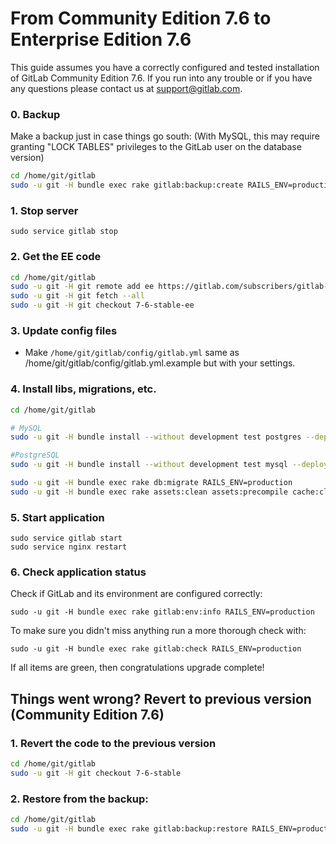 # From Community Edition 7.6 to Enterprise Edition 7.6

This guide assumes you have a correctly configured and tested installation of GitLab Community Edition 7.6.
If you run into any trouble or if you have any questions please contact us at support@gitlab.com.

### 0. Backup

Make a backup just in case things go south:
(With MySQL, this may require granting "LOCK TABLES" privileges to the GitLab user on the database version)

```bash
cd /home/git/gitlab
sudo -u git -H bundle exec rake gitlab:backup:create RAILS_ENV=production
```

### 1. Stop server

    sudo service gitlab stop

### 2. Get the EE code

```bash
cd /home/git/gitlab
sudo -u git -H git remote add ee https://gitlab.com/subscribers/gitlab-ee.git
sudo -u git -H git fetch --all
sudo -u git -H git checkout 7-6-stable-ee
```

### 3. Update config files

* Make `/home/git/gitlab/config/gitlab.yml` same as /home/git/gitlab/config/gitlab.yml.example but with your settings.

### 4. Install libs, migrations, etc.

```bash
cd /home/git/gitlab

# MySQL
sudo -u git -H bundle install --without development test postgres --deployment

#PostgreSQL
sudo -u git -H bundle install --without development test mysql --deployment

sudo -u git -H bundle exec rake db:migrate RAILS_ENV=production
sudo -u git -H bundle exec rake assets:clean assets:precompile cache:clear RAILS_ENV=production
```

### 5. Start application

    sudo service gitlab start
    sudo service nginx restart

### 6. Check application status

Check if GitLab and its environment are configured correctly:

    sudo -u git -H bundle exec rake gitlab:env:info RAILS_ENV=production

To make sure you didn't miss anything run a more thorough check with:

    sudo -u git -H bundle exec rake gitlab:check RAILS_ENV=production

If all items are green, then congratulations upgrade complete!

## Things went wrong? Revert to previous version (Community Edition 7.6)

### 1. Revert the code to the previous version
```bash
cd /home/git/gitlab
sudo -u git -H git checkout 7-6-stable
```

### 2. Restore from the backup:

```bash
cd /home/git/gitlab
sudo -u git -H bundle exec rake gitlab:backup:restore RAILS_ENV=production
```
